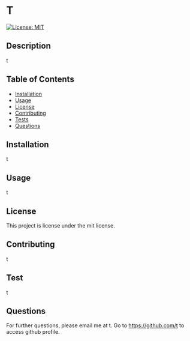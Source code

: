 
# T

[![License: MIT](https://img.shields.io/badge/License-MIT-yellow.svg)](https://opensource.org/licenses/MIT)

## Description

t
    
## Table of Contents 
* [Installation](#installation)
* [Usage](#usage)
* [License](#license)
* [Contributing](#contributing)
* [Tests](#test)
* [Questions](#questions)
    
## Installation
    
t

## Usage 
    
t
    
## License

This project is license under the mit license.
    
## Contributing 
    
t    

## Test 
    
t   

## Questions
For further questions, please email me at t.
Go to https://github.com/t to access github profile.    
